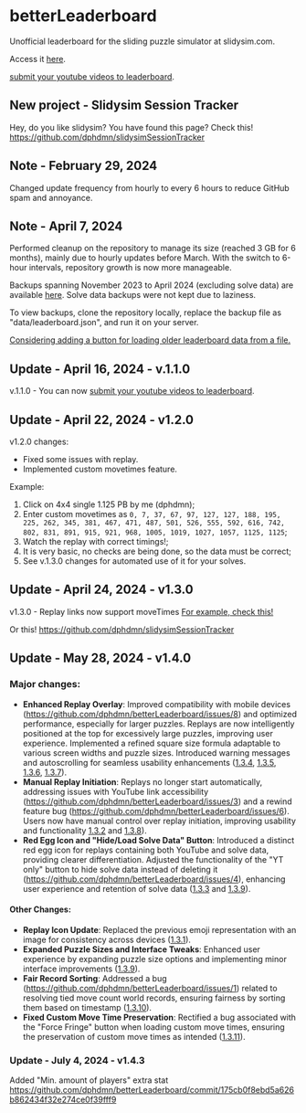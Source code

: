 # betterLeaderboard
Unofficial leaderboard for the sliding puzzle simulator at slidysim.com. 

Access it [here](https://dphdmn.github.io/betterLeaderboard/).

[submit your youtube videos to leaderboard](https://docs.google.com/forms/d/e/1FAIpQLSd14jEa6wVTrRkgiuEBKdC8nvdU4JjRfVuOIuPTtkl1zzzKxA/viewform).

## New project - Slidysim Session Tracker
Hey, do you like slidysim? You have found this page? Check this! https://github.com/dphdmn/slidysimSessionTracker

## Note - February 29, 2024
Changed update frequency from hourly to every 6 hours to reduce GitHub spam and annoyance.

## Note - April 7, 2024
Performed cleanup on the repository to manage its size (reached 3 GB for 6 months), mainly due to hourly updates before March. With the switch to 6-hour intervals, repository growth is now more manageable.

Backups spanning November 2023 to April 2024 (excluding solve data) are available [here](https://drive.google.com/file/d/1dzUc0bwpY4PUppNLjEXhW1WWHCu7CL-V/view?usp=sharing). Solve data backups were not kept due to laziness.

To view backups, clone the repository locally, replace the backup file as "data/leaderboard.json", and run it on your server.

[Considering adding a button for loading older leaderboard data from a file.](https://github.com/dphdmn/betterLeaderboard/issues/9)

## Update - April 16, 2024 - v.1.1.0
v.1.1.0 - You can now [submit your youtube videos to leaderboard](https://docs.google.com/forms/d/e/1FAIpQLSd14jEa6wVTrRkgiuEBKdC8nvdU4JjRfVuOIuPTtkl1zzzKxA/viewform).

## Update - April 22, 2024 - v1.2.0
v1.2.0 changes:
- Fixed some issues with replay. 
- Implemented custom movetimes feature.

Example:

1) Click on 4x4 single 1.125 PB by me (dphdmn);
2) Enter custom movetimes as ``0, 7, 37, 67, 97, 127, 127, 188, 195, 225, 262, 345, 381, 467, 471, 487, 501, 526, 555, 592, 616, 742, 802, 831, 891, 915, 921, 968, 1005, 1019, 1027, 1057, 1125, 1125``;
3) Watch the replay with correct timings!;
4) It is very basic, no checks are being done, so the data must be correct;
5) See v.1.3.0 changes for automated use of it for your solves.

## Update - April 24, 2024 - v1.3.0
v1.3.0 - Replay links now support moveTimes [For example, check this!](https://github.com/dphdmn/getLatestSolve/tree/main)

Or this!  https://github.com/dphdmn/slidysimSessionTracker

## Update - May 28, 2024 - v1.4.0

### Major changes:
- **Enhanced Replay Overlay**: Improved compatibility with mobile devices (https://github.com/dphdmn/betterLeaderboard/issues/8) and optimized performance, especially for larger puzzles. Replays are now intelligently positioned at the top for excessively large puzzles, improving user experience. Implemented a refined square size formula adaptable to various screen widths and puzzle sizes. Introduced warning messages and autoscrolling for seamless usability enhancements ([1.3.4](https://github.com/dphdmn/betterLeaderboard/commit/739d168502dad2892eac13476877a97c1bcdb3d1), [1.3.5](https://github.com/dphdmn/betterLeaderboard/commit/713bc840148a830e5e758571fbe996ee3bfe96b6), [1.3.6](https://github.com/dphdmn/betterLeaderboard/commit/c337baabd7b7b3e560213946e5021211c21b804b), [1.3.7](https://github.com/dphdmn/betterLeaderboard/commit/249c22e29cec345361d02810e221553187caef0e)).
- **Manual Replay Initiation**: Replays no longer start automatically, addressing issues with YouTube link accessibility (https://github.com/dphdmn/betterLeaderboard/issues/3) and a rewind feature bug (https://github.com/dphdmn/betterLeaderboard/issues/6). Users now have manual control over replay initiation, improving usability and functionality [1.3.2](https://github.com/dphdmn/betterLeaderboard/commit/93e395edb549bdda7c0a57c2fcbe222ff7285e22) and [1.3.8](https://github.com/dphdmn/betterLeaderboard/commit/1fdfe18d19a04f5f78a39ea4a7216909b704996c)).
- **Red Egg Icon and "Hide/Load Solve Data" Button**: Introduced a distinct red egg icon for replays containing both YouTube and solve data, providing clearer differentiation. Adjusted the functionality of the "YT only" button to hide solve data instead of deleting it (https://github.com/dphdmn/betterLeaderboard/issues/4), enhancing user experience and retention of solve data ([1.3.3](https://github.com/dphdmn/betterLeaderboard/commit/374acba4d34ec8ca5e0e86068423894ddfbeeae9) and [1.3.9](https://github.com/dphdmn/betterLeaderboard/commit/47f56395882efadfe834d2b2099109ab76bb0021)).

#### Other Changes:
- **Replay Icon Update**: Replaced the previous emoji representation with an image for consistency across devices ([1.3.1](https://github.com/dphdmn/betterLeaderboard/commit/b90c7ad6d43cc65575e0ae8958bda34a872fe18a)).
- **Expanded Puzzle Sizes and Interface Tweaks**: Enhanced user experience by expanding puzzle size options and implementing minor interface improvements ([1.3.9](https://github.com/dphdmn/betterLeaderboard/commit/47f56395882efadfe834d2b2099109ab76bb0021)).
- **Fair Record Sorting**: Addressed a bug (https://github.com/dphdmn/betterLeaderboard/issues/1) related to resolving tied move count world records, ensuring fairness by sorting them based on timestamp ([1.3.10](https://github.com/dphdmn/betterLeaderboard/commit/c56911fdb6940536f656438129614ba0085dbb1a)).
- **Fixed Custom Move Time Preservation**: Rectified a bug associated with the "Force Fringe" button when loading custom move times, ensuring the preservation of custom move times as intended ([1.3.11](https://github.com/dphdmn/betterLeaderboard/commit/07c24a937113e0a8ede7d4d7319508691b8d1779)).

### Update - July 4, 2024 - v1.4.3
Added "Min. amount of players" extra stat https://github.com/dphdmn/betterLeaderboard/commit/175cb0f8ebd5a626b862434f32e274ce0f39fff9
